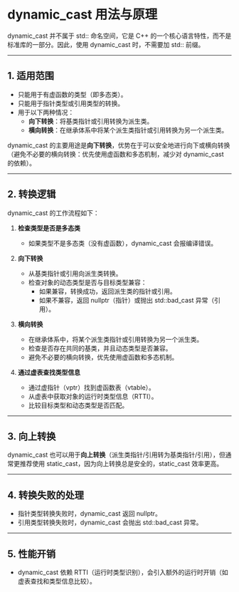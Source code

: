 # dynamic_cast 用法与原理

dynamic_cast 并不属于 std:: 命名空间，它是 C++ 的一个核心语言特性，而不是标准库的一部分。因此，使用 dynamic_cast 时，不需要加 std:: 前缀。

---

## 1. 适用范围

- 只能用于有虚函数的类型（即多态类）。
- 只能用于指针类型或引用类型的转换。
- 用于以下两种情况：
    - **向下转换**：将基类指针或引用转换为派生类。
    - **横向转换**：在继承体系中将某个派生类指针或引用转换为另一个派生类。

dynamic_cast 的主要用途是**向下转换**，优势在于可以安全地进行向下或横向转换（避免不必要的横向转换：优先使用虚函数和多态机制，减少对 dynamic_cast 的依赖）。

---

## 2. 转换逻辑

dynamic_cast 的工作流程如下：

1. **检查类型是否是多态类**  
    - 如果类型不是多态类（没有虚函数），dynamic_cast 会报编译错误。

2. **向下转换**  
    - 从基类指针或引用向派生类转换。
    - 检查对象的动态类型是否与目标类型兼容：
        - 如果兼容，转换成功，返回派生类的指针或引用。
        - 如果不兼容，返回 nullptr（指针）或抛出 std::bad_cast 异常（引用）。

3. **横向转换**  
    - 在继承体系中，将某个派生类指针或引用转换为另一个派生类。
    - 检查是否存在共同的基类，并且动态类型是否兼容。
    - 避免不必要的横向转换，优先使用虚函数和多态机制。

4. **通过虚表查找类型信息**  
    - 通过虚指针（vptr）找到虚函数表（vtable）。
    - 从虚表中获取对象的运行时类型信息（RTTI）。
    - 比较目标类型和动态类型是否匹配。

---

## 3. 向上转换

dynamic_cast 也可以用于**向上转换**（派生类指针/引用转为基类指针/引用），但通常更推荐使用 static_cast，因为向上转换总是安全的，static_cast 效率更高。

---

## 4. 转换失败的处理

- 指针类型转换失败时，dynamic_cast 返回 nullptr。
- 引用类型转换失败时，dynamic_cast 会抛出 std::bad_cast 异常。

---

## 5. 性能开销

- dynamic_cast 依赖 RTTI（运行时类型识别），会引入额外的运行时开销（如虚表查找和类型信息比较）。

